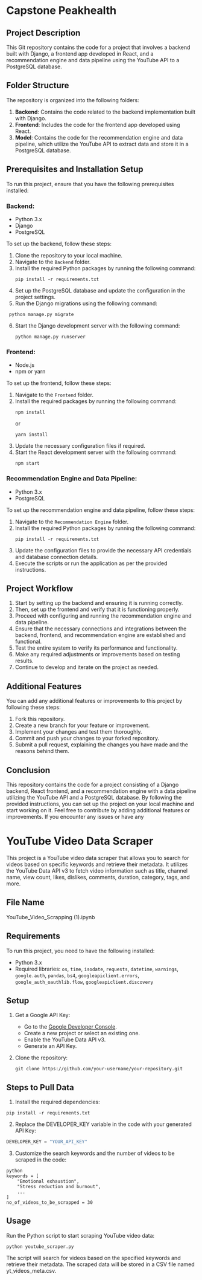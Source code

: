 # Capstone Peakhealth

## Project Description
This Git repository contains the code for a project that involves a backend built with Django, a frontend app developed in React, and a recommendation engine and data pipeline using the YouTube API to a PostgreSQL database.

## Folder Structure
The repository is organized into the following folders:
1. **Backend**: Contains the code related to the backend implementation built with Django.
2. **Frontend**: Includes the code for the frontend app developed using React.
3. **Model**: Contains the code for the recommendation engine and data pipeline, which utilize the YouTube API to extract data and store it in a PostgreSQL database.

## Prerequisites and Installation Setup
To run this project, ensure that you have the following prerequisites installed:

### Backend:
- Python 3.x
- Django
- PostgreSQL

To set up the backend, follow these steps:
1. Clone the repository to your local machine.
2. Navigate to the `Backend` folder.
3. Install the required Python packages by running the following command:
   ```shell
   pip install -r requirements.txt
   ```
4. Set up the PostgreSQL database and update the configuration in the project settings.
5. Run the Django migrations using the following command:
  ```shell
   python manage.py migrate
   ```
6. Start the Django development server with the following command:
   ```shell
   python manage.py runserver
   ```


### Frontend:
- Node.js
- npm or yarn

To set up the frontend, follow these steps:
1. Navigate to the `Frontend` folder.
2. Install the required packages by running the following command:
   ```shell
   npm install
   ```
   or
   ```shell
   yarn install
   ```
3. Update the necessary configuration files if required.
4. Start the React development server with the following command:
   ```shell
   npm start
   ```


### Recommendation Engine and Data Pipeline:
- Python 3.x
- PostgreSQL

To set up the recommendation engine and data pipeline, follow these steps:
1. Navigate to the `Recommendation Engine` folder.
2. Install the required Python packages by running the following command:
   ```shell
   pip install -r requirements.txt
   ```
3. Update the configuration files to provide the necessary API credentials and database connection details.
4. Execute the scripts or run the application as per the provided instructions.

## Project Workflow
1. Start by setting up the backend and ensuring it is running correctly.
2. Then, set up the frontend and verify that it is functioning properly.
3. Proceed with configuring and running the recommendation engine and data pipeline.
4. Ensure that the necessary connections and integrations between the backend, frontend, and recommendation engine are established and functional.
5. Test the entire system to verify its performance and functionality.
6. Make any required adjustments or improvements based on testing results.
7. Continue to develop and iterate on the project as needed.

## Additional Features
You can add any additional features or improvements to this project by following these steps:
1. Fork this repository.
2. Create a new branch for your feature or improvement.
3. Implement your changes and test them thoroughly.
4. Commit and push your changes to your forked repository.
5. Submit a pull request, explaining the changes you have made and the reasons behind them.

## Conclusion
This repository contains the code for a project consisting of a Django backend, React frontend, and a recommendation engine with a data pipeline utilizing the YouTube API and a PostgreSQL database. By following the provided instructions, you can set up the project on your local machine and start working on it. Feel free to contribute by adding additional features or improvements. If you encounter any issues or have any


   





# YouTube Video Data Scraper

This project is a YouTube video data scraper that allows you to search for videos based on specific keywords and retrieve their metadata. It utilizes the YouTube Data API v3 to fetch video information such as title, channel name, view count, likes, dislikes, comments, duration, category, tags, and more.

## File Name
YouTube_Video_Scrapping (1).ipynb

## Requirements

To run this project, you need to have the following installed:

- Python 3.x
- Required libraries: `os`, `time`, `isodate`, `requests`, `datetime`, `warnings`, `google.auth`, `pandas`, `bs4`, `googleapiclient.errors`, `google_auth_oauthlib.flow`, `googleapiclient.discovery`

## Setup

1. Get a Google API Key:
   - Go to the [Google Developer Console](https://console.developers.google.com/).
   - Create a new project or select an existing one.
   - Enable the YouTube Data API v3.
   - Generate an API Key.

2. Clone the repository:
   ```shell
   git clone https://github.com/your-username/your-repository.git

## Steps to Pull Data
1. Install the required dependencies:
```shell
pip install -r requirements.txt
```

2. Replace the DEVELOPER_KEY variable in the code with your generated API Key:
```python
DEVELOPER_KEY = "YOUR_API_KEY"
```
3. Customize the search keywords and the number of videos to be scraped in the code:
```
python
keywords = [
    "Emotional exhaustion",
    "Stress reduction and burnout",
    ...
]
no_of_videos_to_be_scrapped = 30
```
## Usage
Run the Python script to start scraping YouTube video data:

```shell
python youtube_scraper.py
```
The script will search for videos based on the specified keywords and retrieve their metadata. The scraped data will be stored in a CSV file named yt_videos_meta.csv.
